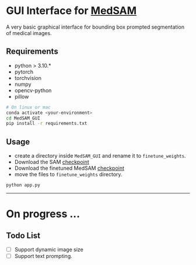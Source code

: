# GUI Interface for [MedSAM](https://github.com/bowang-lab/MedSAM)

A very basic graphical interface for bounding box prompted segmentation of medical images.

## Requirements
- python > 3.10.*
- pytorch
- torchvision
- numpy
- opencv-python
- pillow

``` sh
# On linux or mac
conda activate <your-environment>
cd MedSAM_GUI 
pip install -r requirements.txt
```
## Usage
- create a directory inside `MedSAM_GUI` and rename it to `finetune_weights`.
- Download the SAM [checkpoint](https://dl.fbaipublicfiles.com/segment_anything/sam_vit_b_01ec64.pth)
- Download the finetuned MedSAM [checkpoint](https://drive.google.com/file/d/1bxsrFWT5NXH-ZhWht-KU9vDk-nGSFNa5/view?usp=drive_link)
- move the files to `finetune_weights` directory.

``` sh
python app.py
```
---
# On progress ... 
## Todo List
- [ ] Support dynamic image size
- [ ] Support text prompting.
